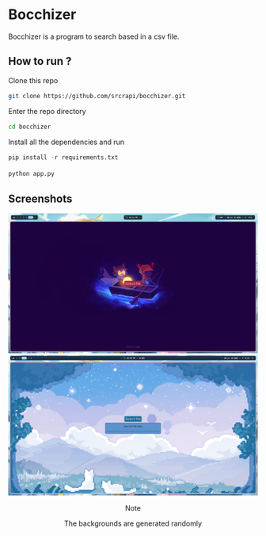 # Bocchizer

Bocchizer is a program to search based in a csv file.

## How to run ?

Clone this repo
```bash
git clone https://github.com/srcrapi/bocchizer.git
``` 

Enter the repo directory
```bash 
cd bocchizer
```

Install all the dependencies and run
```py
pip install -r requirements.txt

python app.py
```

## Screenshots
<div align="center">
    <img src="./assets/bocchizer-1.png" alt="Bocchizer first image example">
    <img src="./assets/bocchizer-2.png" alt="Bocchizer second image example">
<div>


> [!NOTE]
> The backgrounds are generated randomly
